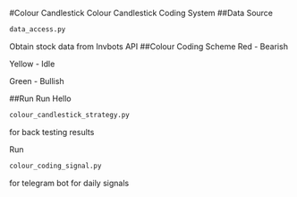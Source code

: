 #Colour Candlestick
Colour Candlestick Coding System
##Data Source
```python
data_access.py
```
Obtain stock data from Invbots API
##Colour Coding Scheme
Red - Bearish

Yellow - Idle

Green - Bullish

##Run
Run Hello
```python
colour_candlestick_strategy.py
```
for back testing results

Run 
```python 
colour_coding_signal.py
```
for telegram bot for daily signals

